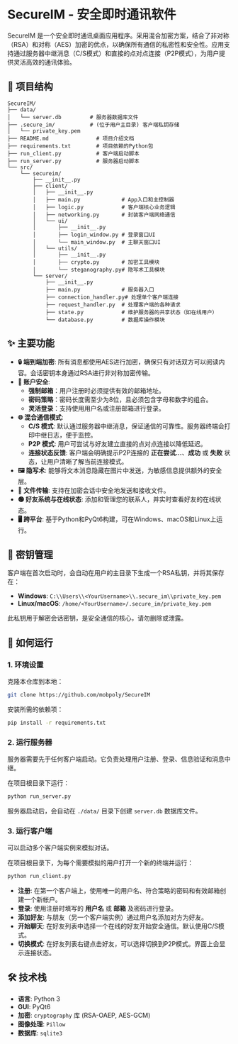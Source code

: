 # SecureIM - 安全即时通讯软件

SecureIM 是一个安全即时通讯桌面应用程序。采用混合加密方案，结合了非对称（RSA）和对称（AES）加密的优点，以确保所有通信的私密性和安全性。应用支持通过服务器中继消息（C/S模式）和直接的点对点连接（P2P模式），为用户提供灵活高效的通讯体验。

## 📂 项目结构

```
SecureIM/
├── data/
│   └── server.db         # 服务器数据库文件
├── .secure_im/           # (位于用户主目录) 客户端私钥存储
│   └── private_key.pem
├── README.md               # 项目介绍文档
├── requirements.txt        # 项目依赖的Python包
├── run_client.py           # 客户端启动脚本
├── run_server.py           # 服务器启动脚本
└── src/
    └── secureim/
        ├── __init__.py
        ├── client/
        │   ├── __init__.py
        │   ├── main.py             # App入口和主控制器
        │   ├── logic.py            # 客户端核心业务逻辑
        │   ├── networking.py       # 封装客户端网络通信
        │   └── ui/
        │       ├── __init__.py
        │       ├── login_window.py # 登录窗口UI
        │       └── main_window.py  # 主聊天窗口UI
        │   └── utils/
        │       ├── __init__.py
        │       ├── crypto.py       # 加密工具模块
        │       └── steganography.py# 隐写术工具模块
        └── server/
            ├── __init__.py
            ├── main.py             # 服务器入口
            ├── connection_handler.py# 处理单个客户端连接
            ├── request_handler.py  # 处理客户端的各种请求
            ├── state.py            # 维护服务器的共享状态（如在线用户）
            └── database.py         # 数据库操作模块

```

## ✨ 主要功能

- **🔒 端到端加密**: 所有消息都使用AES进行加密，确保只有对话双方可以阅读内容。会话密钥本身通过RSA进行非对称加密传输。
- **👥 账户安全**:
    - **强制邮箱**：用户注册时必须提供有效的邮箱地址。
    - **密码策略**：密码长度需至少为8位，且必须包含字母和数字的组合。
    - **灵活登录**：支持使用用户名或注册邮箱进行登录。
- **🌐 混合通信模式**:
    - **C/S 模式**: 默认通过服务器中继消息，保证通信的可靠性。服务器终端会打印中继日志，便于监控。
    - **P2P 模式**: 用户可尝试与好友建立直接的点对点连接以降低延迟。
    - **连接状态反馈**: 客户端会明确提示P2P连接的 **正在尝试...**、**成功** 或 **失败** 状态，让用户清晰了解当前连接模式。
- **🖼️ 隐写术**: 能够将文本消息隐藏在图片中发送，为敏感信息提供额外的安全层。
- **📄 文件传输**: 支持在加密会话中安全地发送和接收文件。
- **🟢 好友系统与在线状态**: 添加和管理您的联系人，并实时查看好友的在线状态。
- **🖥️ 跨平台**: 基于Python和PyQt6构建，可在Windows、macOS和Linux上运行。

## 🔑 密钥管理

客户端在首次启动时，会自动在用户的主目录下生成一个RSA私钥，并将其保存在：
- **Windows**: `C:\\Users\\<YourUsername>\\.secure_im\\private_key.pem`
- **Linux/macOS**: `/home/<YourUsername>/.secure_im/private_key.pem`

此私钥用于解密会话密钥，是安全通信的核心，请勿删除或泄露。

## 🚀 如何运行

### 1. 环境设置

克隆本仓库到本地：
```bash
git clone https://github.com/mobpoly/SecureIM
```

安装所需的依赖项：
```bash
pip install -r requirements.txt
```

### 2. 运行服务器

服务器需要先于任何客户端启动。它负责处理用户注册、登录、信息验证和消息中继。

在项目根目录下运行：
```bash
python run_server.py
```
服务器启动后，会自动在 `./data/` 目录下创建 `server.db` 数据库文件。

### 3. 运行客户端

可以启动多个客户端实例来模拟对话。

在项目根目录下，为每个需要模拟的用户打开一个新的终端并运行：
```bash
python run_client.py
```

- **注册**: 在第一个客户端上，使用唯一的用户名、符合策略的密码和有效邮箱创建一个新帐户。
- **登录**: 使用注册时填写的 **用户名** 或 **邮箱** 及密码进行登录。
- **添加好友**: 与朋友（另一个客户端实例）通过用户名添加对方为好友。
- **开始聊天**: 在好友列表中选择一个在线的好友开始安全通信。默认使用C/S模式。
- **切换模式**: 在好友列表右键点击好友，可以选择切换到P2P模式。界面上会显示连接状态。

## 🛠️ 技术栈

- **语言**: Python 3
- **GUI**: PyQt6
- **加密**: `cryptography` 库 (RSA-OAEP, AES-GCM)
- **图像处理**: `Pillow`
- **数据库**: `sqlite3`
